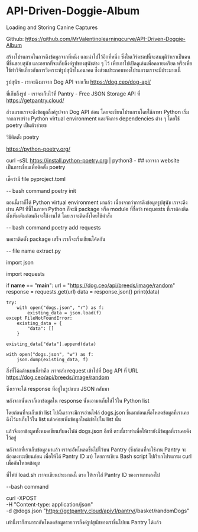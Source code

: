 # API-Driven-Doggie-Album
Loading and Storing Canine Captures

Github: https://github.com/MrValentinolearningcurve/API-Driven-Doggie-Album

สร้างโปรแกรมในการดึงข้อมูลจากที่หนึ่ง และนำไปไว้อีกที่หนึ่ง ซึ่งในเวิร์คชอปนี้จะสมมุติว่าเราเป็นคนที่ชื่นชอบสุนัข และอยากที่จะเก็บลิ้งค์รูปของสุนัขต่าง ๆ ไว้ เพื่อเอาไปเปิดดูเล่นเพื่อคลายเครียด หรือเพื่อใช้ทำวิจัยเกี่ยวกับการวิเคราะห์รูปสุนัขในอนาคต ซึ่งส่วนประกอบของโปรแกรมเราจะมีประมาณนี้

รูปสุนัข - เราจะดึงมาจาก Dog API จากเว็บ https://dog.ceo/dog-api/

ที่เก็บลิ้งรูป - เราจะเก็บไว้ที่ Pantry - Free JSON Storage API ที่ https://getpantry.cloud/

ส่วนแรกเราจะดึงข้อมูลลิ้งค์รูปจาก Dog API ก่อน โดยจะเขียนโปรแกรมโดยใช้ภาษา Python เริ่มจากการสร้าง Python virtual environment และจัดการ dependencies ต่าง ๆ โดยใช้ poetry เป็นตัวช่วยฃ

วิธีติดตั้ง poetry

https://python-poetry.org/

curl -sSL https://install.python-poetry.org | python3 - ## เอาจาก website เป็นการเชื่อมเพื่อติดตั้ง poetry

เช็คว่ามี file pyproject.toml

-- bash command
poetry init

ตอนนี้เราก็ได้ Python virtual environment มาแล้ว เนื่องจากว่าการดึงข้อมูลรูปสุนัข เราจะดึงผ่าน API ทีนี้ในภาษา Python ก็จะมี package หรือ module ที่ชื่อว่า requests ที่เราต้องติดตั้งเพิ่มเติมก่อนถึงจะใช้งานได้ โดยเราจะติดตั้งโดยใช้คำสั่ง

--  bash command
poetry add requests

พอเราติดตั้ง package เสร็จ เราก็จะเริ่มเขียนโค้ดกัน

-- file name extract.py

import json

import requests

if __name__ == "__main__":
    url = "https://dog.ceo/api/breeds/image/random"
    response = requests.get(url)
    data = response.json()
    print(data)

    try:
        with open("dogs.json", "r") as f:
            existing_data = json.load(f)
    except FileNotFoundError:
        existing_data = {
            "data": []
        }

    existing_data["data"].append(data)

    with open("dogs.json", "w") as f:
        json.dump(existing_data, f)

สิ่งที่โค้ดด้านบนนี้ทำคือ เราจะส่ง request เข้าไปที่ Dog API ที่ URL https://dog.ceo/api/breeds/image/random 

ซึ่งเราจะได้ response ที่อยู่ในรูปแบบ JSON กลับมา 

หลังจากนั้นเราก็เอาข้อมูลใน response นั้นเอามาเก็บใส่ไว้ใน Python list 

โดยก่อนที่จะเก็บเข้า list ไปนั้นเราจะมีการอ่านไฟล์ dogs.json ขึ้นมาก่อนเพื่อโหลดข้อมูลที่เราเคยดึงไว้มาเก็บไว้ใน list แล้วค่อยเพิ่มข้อมูลใหม่เข้าไปใน list นั้น 

แล้วจึงเอาข้อมูลทั้งหมดเขียนทับลงไฟล์ dogs.json อีกที ตรงนี้เราทำเพื่อให้เรายังมีข้อมูลที่เราเคยดึงไว้อยู่

หลังจากที่เราเก็บข้อมูลมาแล้ว เราจะอัพโหลดขึ้นไปไว้บน Pantry (ซึ่งก่อนที่จะใช้งาน Pantry จะต้องลงทะเบียนก่อน เพื่อให้ได้ Pantry ID มา) โดยการเขียน Bash script ไปเรียกโปรแกรม curl เพื่ออัพโหลดข้อมูล

ที่ไฟล์ load.sh เราจะเขียนประมาณนี้ ตรง <ID> ให้เราใส่ Pantry ID ของเราแทนลงไป

--bash command

curl -XPOST \
  -H "Content-type: application/json" \
  -d @dogs.json "https://getpantry.cloud/apiv1/pantry/<ID>/basket/randomDogs"

เท่านี้เราก็สามารถอัพโหลดข้อมูลรายการลิ้งค์รูปสุนัขของเราขึ้นไปบน Pantry ได้แล้ว
